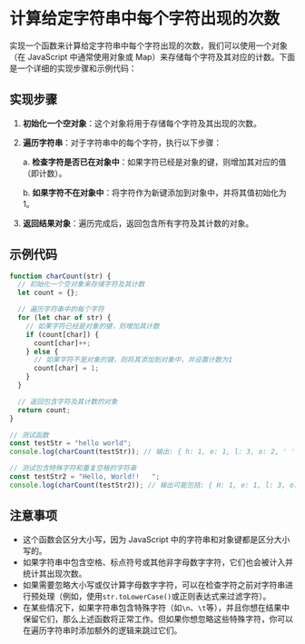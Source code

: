 # 计算给定字符串中每个字符出现的次数

实现一个函数来计算给定字符串中每个字符出现的次数，我们可以使用一个对象（在 JavaScript 中通常使用对象或 Map）来存储每个字符及其对应的计数。下面是一个详细的实现步骤和示例代码：

## 实现步骤

1. **初始化一个空对象**：这个对象将用于存储每个字符及其出现的次数。

2. **遍历字符串**：对于字符串中的每个字符，执行以下步骤：

   a. **检查字符是否已在对象中**：如果字符已经是对象的键，则增加其对应的值（即计数）。

   b. **如果字符不在对象中**：将字符作为新键添加到对象中，并将其值初始化为 1。

3. **返回结果对象**：遍历完成后，返回包含所有字符及其计数的对象。

## 示例代码

```javascript
function charCount(str) {
  // 初始化一个空对象来存储字符及其计数
  let count = {};

  // 遍历字符串中的每个字符
  for (let char of str) {
    // 如果字符已经是对象的键，则增加其计数
    if (count[char]) {
      count[char]++;
    } else {
      // 如果字符不是对象的键，则将其添加到对象中，并设置计数为1
      count[char] = 1;
    }
  }

  // 返回包含字符及其计数的对象
  return count;
}

// 测试函数
const testStr = "hello world";
console.log(charCount(testStr)); // 输出: { h: 1, e: 1, l: 3, o: 2, ' ': 1, w: 1, r: 1, d: 1 }

// 测试包含特殊字符和重复空格的字符串
const testStr2 = "Hello, World!!   ";
console.log(charCount(testStr2)); // 输出可能包括: { H: 1, e: 1, l: 3, o: 2, ',': 1, ' ': 4, W: 1, r: 1, d: 1, '!': 2 }
```

## 注意事项

- 这个函数会区分大小写，因为 JavaScript 中的字符串和对象键都是区分大小写的。
- 如果字符串中包含空格、标点符号或其他非字母数字字符，它们也会被计入并统计其出现次数。
- 如果需要忽略大小写或仅计算字母数字字符，可以在检查字符之前对字符串进行预处理（例如，使用`str.toLowerCase()`或正则表达式来过滤字符）。
- 在某些情况下，如果字符串包含特殊字符（如`\n`、`\t`等），并且你想在结果中保留它们，那么上述函数将正常工作。但如果你想忽略这些特殊字符，你可以在遍历字符串时添加额外的逻辑来跳过它们。
